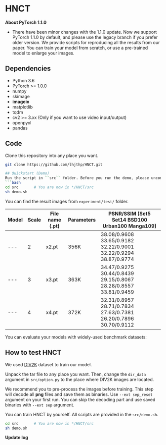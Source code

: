 # HNCT

**About PyTorch 1.1.0**

- There have been minor changes with the 1.1.0 update. Now we support PyTorch 1.1.0 by default, and please use the legacy branch if you prefer older version.
  We provide scripts for reproducing all the results from our paper. You can train your model from scratch, or use a pre-trained model to enlarge your images.

## Dependencies

- Python 3.6
- PyTorch >= 1.0.0
- numpy
- skimage
- **imageio**
- matplotlib
- tqdm
- cv2 >= 3.xx (Only if you want to use video input/output)
- openpyxl
- pandas

## Code

Clone this repository into any place you want.

````bash
git clone https://github.com/lhjthp/HNCT.git

## Quickstart (Demo)
Run the script in ``src`` folder. Before you run the demo, please uncomment the appropriate line in ```demo.sh``` that you want to execute.
```bash
cd src       # You are now in */HNCT/src
sh demo.sh
````

You can find the result images from `experiment/test/` folder.

| Model | Scale | File name (.pt) | Parameters | **PSNR/SSIM** (Set5 Set14 BSD100 Urban100 Manga109)              |
| ----- | ----- | --------------- | ---------- | ---------------------------------------------------------------- |
| ---   | 2     | x2.pt           | 356K       | 38.08/0.9608 33.65/0.9182 32.22/0.9001 32.22/0.9294 38.87/0.9774 |
| ---   | 3     | x3.pt           | 363K       | 34.47/0.9275 30.44/0.8439 29.15/0.8067 28.28/0.8557 33.81/0.9459 |
| ---   | 4     | x4.pt           | 372K       | 32.31/0.8957 28.71/0.7834 27.63/0.7381 26.20/0.7896 30.70/0.9112 |

You can evaluate your models with widely-used benchmark datasets:

## How to test HNCT

We used [DIV2K](http://www.vision.ee.ethz.ch/%7Etimofter/publications/Agustsson-CVPRW-2017.pdf) dataset to train our model.

Unpack the tar file to any place you want. Then, change the `dir_data` argument in `src/option.py` to the place where DIV2K images are located.

We recommend you to pre-process the images before training. This step will decode all **png** files and save them as binaries. Use `--ext sep_reset` argument on your first run. You can skip the decoding part and use saved binaries with `--ext sep` argument.

You can train HNCT by yourself. All scripts are provided in the `src/demo.sh`.

```bash
cd src       # You are now in */HNCT/src
sh demo.sh
```

**Update log**
